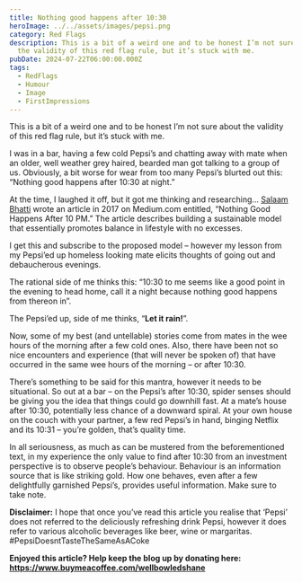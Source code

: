 ```yaml
---
title: Nothing good happens after 10:30
heroImage: ../../assets/images/pepsi.png
category: Red Flags
description: This is a bit of a weird one and to be honest I’m not sure about
  the validity of this red flag rule, but it’s stuck with me.
pubDate: 2024-07-22T06:00:00.000Z
tags:
  - RedFlags
  - Humour
  - Image
  - FirstImpressions
---
```

This is a bit of a weird one and to be honest I’m not sure about the validity of this red flag rule, but it’s stuck with me.

I was in a bar, having a few cold Pepsi’s and chatting away with mate when an older, well weather grey haired, bearded man got talking to a group of us. Obviously, a bit worse for wear from too many Pepsi’s blurted out this: “Nothing good happens after 10:30 at night.” 

At the time, I laughed it off, but it got me thinking and researching… [Salaam Bhatti](https://medium.com/@salaam/nothing-good-happens-after-10-pm-dd4249b3e2ce) wrote an article in 2017 on Medium.com entitled, “Nothing Good Happens After 10 PM.” The article describes building a sustainable model that essentially promotes balance in lifestyle with no excesses. 

I get this and subscribe to the proposed model – however my lesson from my Pepsi’ed up homeless looking mate elicits thoughts of going out and debaucherous evenings. 

The rational side of me thinks this: “10:30 to me seems like a good point in the evening to head home, call it a night because nothing good happens from thereon in”. 

The Pepsi’ed up, side of me thinks, “**Let it rain!**”. 

Now, some of my best (and untellable) stories come from mates in the wee hours of the morning after a few cold ones. Also, there have been not so nice encounters and experience (that will never be spoken of) that have occurred in the same wee hours of the morning – or after 10:30. 

There’s something to be said for this mantra, however it needs to be situational. So out at a bar – on the Pepsi’s after 10:30, spider senses should be giving you the idea that things could go downhill fast. At a mate’s house after 10:30, potentially less chance of a downward spiral. At your own house on the couch with your partner, a few red Pepsi’s in hand, binging Netflix and its 10:31 – you’re golden, that’s quality time. 

In all seriousness, as much as can be mustered from the beforementioned text, in my experience the only value to find after 10:30 from an investment perspective is to observe people’s behaviour. Behaviour is an information source that is like striking gold. How one behaves, even after a few delightfully garnished Pepsi’s, provides useful information. Make sure to take note. 



**Disclaimer:** I hope that once you’ve read this article you realise that ‘Pepsi’ does not referred to the deliciously refreshing drink Pepsi, however it does refer to various alcoholic beverages like beer, wine or margaritas. #PepsiDoesntTasteTheSameAsACoke



**Enjoyed this article? Help keep the blog up by donating here: https://www.buymeacoffee.com/wellbowledshane**
